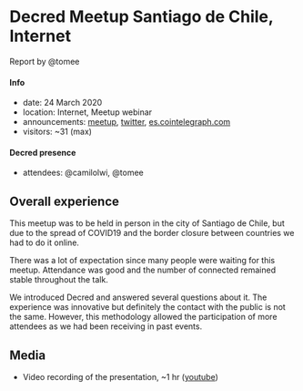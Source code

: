# Decred Meetup Santiago de Chile, Internet

Report by @tomee

#### Info

- date: 24 March 2020
- location: Internet, Meetup webinar
- announcements: [meetup](https://www.meetup.com/blockacademycl/events/269108758/), [twitter](https://twitter.com/BlockAcademyCL/status/1240279522869686273), [es.cointelegraph.com](https://es.cointelegraph.com/news/they-will-hold-a-meeting-on-decred-and-governance-in-blockchain-in-chile)
- visitors: ~31 (max)

#### Decred presence

- attendees: @camilolwi, @tomee

## Overall experience

This meetup was to be held in person in the city of Santiago de Chile, but due to the spread of COVID19 and the border closure between countries we had to do it online.

There was a lot of expectation since many people were waiting for this meetup. Attendance was good and the number of connected remained stable throughout the talk.

We introduced Decred and answered several questions about it. The experience was innovative but definitely the contact with the public is not the same. However, this methodology allowed the participation of more attendees as we had been receiving in past events.

## Media

- Video recording of the presentation, ~1 hr ([youtube](https://www.youtube.com/watch?v=U07ZL_qFAQM))
